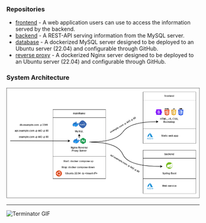 ### Repositories

- [frontend](https://github.com/team3dat3/frontend) - A web application users can use to access the information served by the backend.
- [backend](https://github.com/team3dat3/backend) - A REST-API serving information from the MySQL server.
- [database](https://github.com/team3dat3/database) - A dockerized MySQL server designed to be deployed to an Ubuntu server (22.04) and configurable through GitHub. 
- [reverse proxy](https://github.com/team3dat3/reverse-proxy) - A dockerized Nginx server designed to be deployed to an Ubuntu server (22.04) and configurable through GitHub. 

### System Architecture
![System Architecture Diagram](https://github.com/team3dat3/mainframe/blob/main/assets/System-Architecture.png)

---
![Terminator GIF](https://media.tenor.com/e5cgR0H0E2IAAAAC/terminator-arnold.gif)
